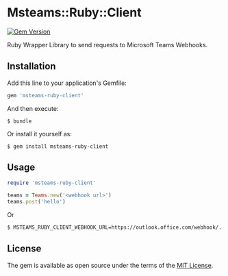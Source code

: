 # Msteams::Ruby::Client

[![Gem Version](https://badge.fury.io/rb/msteams-ruby-client.svg)](https://badge.fury.io/rb/msteams-ruby-client)

Ruby Wrapper Library to send requests to Microsoft Teams Webhooks.

## Installation

Add this line to your application's Gemfile:

```ruby
gem 'msteams-ruby-client'
```

And then execute:

    $ bundle

Or install it yourself as:

    $ gem install msteams-ruby-client

## Usage

```ruby
require 'msteams-ruby-client'

teams = Teams.new('<webhook url>')
teams.post('hello')
```

Or

```bash
$ MSTEAMS_RUBY_CLIENT_WEBHOOK_URL=https://outlook.office.com/webhook/... examples/post/post.rb
```

## License

The gem is available as open source under the terms of the [MIT License](https://opensource.org/licenses/MIT).
